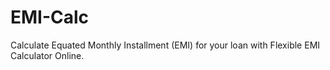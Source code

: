# EMI-Calc
 Calculate Equated Monthly Installment (EMI) for your loan with Flexible EMI Calculator Online.
